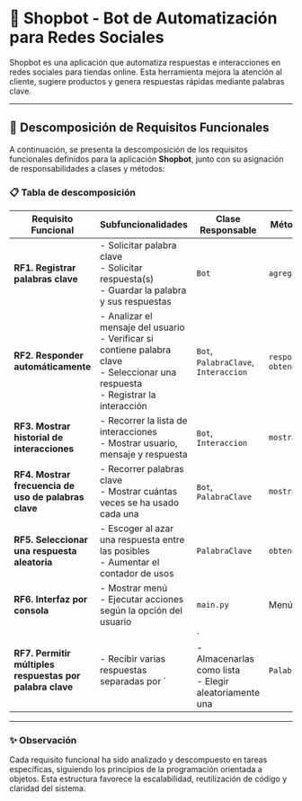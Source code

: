 
# 🤖 Shopbot - Bot de Automatización para Redes Sociales

Shopbot es una aplicación que automatiza respuestas e interacciones en redes sociales para tiendas online. Esta herramienta mejora la atención al cliente, sugiere productos y genera respuestas rápidas mediante palabras clave.

---

## 🧩 Descomposición de Requisitos Funcionales

A continuación, se presenta la descomposición de los requisitos funcionales definidos para la aplicación **Shopbot**, junto con su asignación de responsabilidades a clases y métodos:

### 📋 Tabla de descomposición

| Requisito Funcional | Subfuncionalidades | Clase Responsable | Método(s) encargado(s) |
|---------------------|--------------------|--------------------|-------------------------|
| **RF1. Registrar palabras clave** | - Solicitar palabra clave<br>- Solicitar respuesta(s)<br>- Guardar la palabra y sus respuestas | `Bot` | `agregar_palabra_clave()` |
| **RF2. Responder automáticamente** | - Analizar el mensaje del usuario<br>- Verificar si contiene palabra clave<br>- Seleccionar una respuesta<br>- Registrar la interacción | `Bot`, `PalabraClave`, `Interaccion` | `responder()`, `obtener_respuesta()` |
| **RF3. Mostrar historial de interacciones** | - Recorrer la lista de interacciones<br>- Mostrar usuario, mensaje y respuesta | `Bot`, `Interaccion` | `mostrar_historial()` |
| **RF4. Mostrar frecuencia de uso de palabras clave** | - Recorrer palabras clave<br>- Mostrar cuántas veces se ha usado cada una | `Bot`, `PalabraClave` | `mostrar_frecuencia_uso()` |
| **RF5. Seleccionar una respuesta aleatoria** | - Escoger al azar una respuesta entre las posibles<br>- Aumentar el contador de usos | `PalabraClave` | `obtener_respuesta()` |
| **RF6. Interfaz por consola** | - Mostrar menú<br>- Ejecutar acciones según la opción del usuario | `main.py` | Menú interactivo |
| **RF7. Permitir múltiples respuestas por palabra clave** | - Recibir varias respuestas separadas por `|`<br>- Almacenarlas como lista<br>- Elegir aleatoriamente una | `PalabraClave`, `Bot` | `agregar_palabra_clave()`, `obtener_respuesta()` |

---

### ✨ Observación

Cada requisito funcional ha sido analizado y descompuesto en tareas específicas, siguiendo los principios de la programación orientada a objetos. Esta estructura favorece la escalabilidad, reutilización de código y claridad del sistema.
